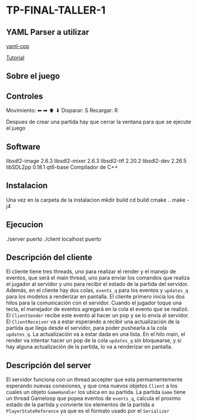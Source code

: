 # TP-FINAL-TALLER-1

## YAML Parser a utilizar

[yaml-cpp](https://github.com/jbeder/yaml-cpp)

[Tutorial](https://github.com/jbeder/yaml-cpp/wiki/Tutorial)

## Sobre el juego

## Controles
Movimiento: ⬅ ➡ ⬆ ⬇
Disparar: S
Recargar: R

Despues de crear una partida hay que cerrar la ventana para que se ejecute el juego

## Software
libsdl2-image 2.6.3
libsdl2-mixer 2.6.3
libsdl2-ttf 2.20.2
libsdl2-dev 2.26.5
libSDL2pp 0.18.1
qt6-base
Compilador de C++

## Instalacion
Una vez en la carpeta de la instalacion
mkdir build
cd build
cmake ..
make -j4

## Ejecucion
./server puerto
./client localhost puerto

## Descripción del cliente

El cliente tiene tres threads, uno para realizar el render y el manejo de eventos, que será el main thread, uno para enviar los comandos que realiza el jugador al servidor y uno para recibir el estado de la partida del servidor. Además, en el cliente hay dos colas, `events_q` para los eventos y `updates_q` para los modelos a renderizar en pantalla.
El cliente primero inicia los dos hilos para la comunicación con el servidor. Cuando el jugador toque una tecla, el manejador de eventos agregará en la cola el evento que se realizó. El `ClientSender` recibe este evento al hacer un pop y se lo envía al servidor. El `ClientReceiver` va a estar esperando a recibir una actualización de la partida que llega desde el servidor, para poder pushearla a la cola `updates_q`. La actualización va a estar dada en una lista. En el hilo main, el render va intentar hacer un pop de la cola `updates_q` sin bloquearse, y si hay alguna actualización de la partida, lo va a renderizar en pantalla.

## Descripción del server

El servidor funciona con un thread accepter que esta permamentemente esperando nuevas conexiones, y que crea nuevos objetos `Client` a los cuales un objeto `GameHandler` los ubica en su partida. La partida `Game` tiene un thread Gameloop que popea eventos de `events_q`, calcula el proximo estado de la partida y convierte los elementos de la partida a `PlayerStateReference` ya que es el formato usado por el `Serializer`